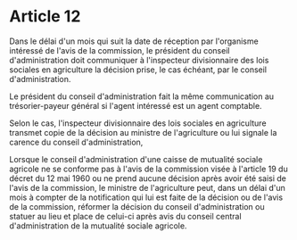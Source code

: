# Article 12

Dans le délai d'un mois qui suit la date de réception par l'organisme intéressé de l'avis de la commission, le président du conseil d'administration doit communiquer à l'inspecteur divisionnaire des lois sociales en agriculture la décision prise, le cas échéant, par le conseil d'administration.

Le président du conseil d'administration fait la même communication au trésorier-payeur général si l'agent intéressé est un agent comptable.

Selon le cas, l'inspecteur divisionnaire des lois sociales en agriculture transmet copie de la décision au ministre de l'agriculture ou lui signale la carence du conseil d'administration,

Lorsque le conseil d'administration d'une caisse de mutualité sociale agricole ne se conforme pas à l'avis de la commission visée à l'article 19 du décret du 12 mai 1960 ou ne prend aucune décision après avoir été saisi de l'avis de la commission, le ministre de l'agriculture peut, dans un délai d'un mois à compter de la notification qui lui est faite de la décision ou de l'avis de la commission, réformer la décision du conseil d'administration ou statuer au lieu et place de celui-ci après avis du conseil central d'administration de la mutualité sociale agricole.
